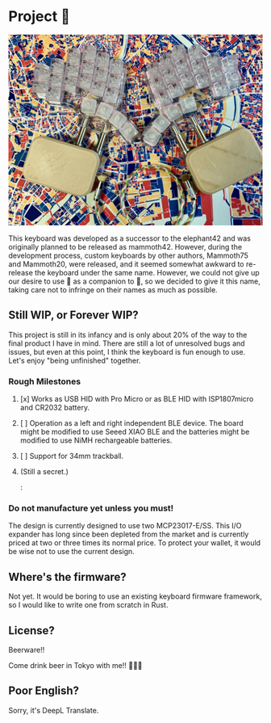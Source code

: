 # Project 🦣

![](mammoth.jpg)

This keyboard was developed as a successor to the elephant42 and was originally planned to be released as mammoth42. However, during the development process, custom keyboards by other authors, Mammoth75 and Mammoth20, were released, and it seemed somewhat awkward to re-release the keyboard under the same name.
However, we could not give up our desire to use 🦣 as a companion to 🐘, so we decided to give it this name, taking care not to infringe on their names as much as possible.

## Still WIP, or Forever WIP?

This project is still in its infancy and is only about 20% of the way to the final product I have in mind. There are still a lot of unresolved bugs and issues, but even at this point, I think the keyboard is fun enough to use. Let's enjoy "being unfinished" together.

### Rough Milestones

1. [x] Works as USB HID with Pro Micro or as BLE HID with ISP1807micro and CR2032 battery.
1. [ ] Operation as a left and right independent BLE device. The board might be modified to use Seeed XIAO BLE and the batteries might be modified to use NiMH rechargeable batteries.
1. [ ] Support for 34mm trackball.
1. (Still a secret.)

    :

### Do not manufacture yet unless you must!

The design is currently designed to use two MCP23017-E/SS. This I/O expander has long since been depleted from the market and is currently priced at two or three times its normal price.
To protect your wallet, it would be wise not to use the current design.

## Where's the firmware?

Not yet. It would be boring to use an existing keyboard firmware framework, so I would like to write one from scratch in Rust.

## License?

Beerware!!

Come drink beer in Tokyo with me!! 🍺🍺🍺

## Poor English?

Sorry, it's DeepL Translate.
